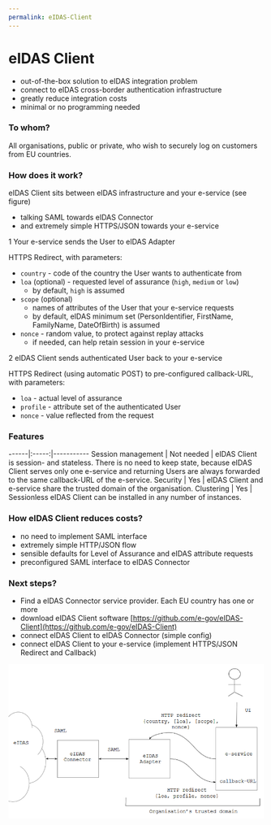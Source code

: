 ```yaml
---
permalink: eIDAS-Client
---
```


# eIDAS Client

- out-of-the-box solution to eIDAS integration problem
- connect to eIDAS cross-border authentication infrastructure
- greatly reduce integration costs
- minimal or no programming needed

### To whom?

All organisations, public or private, who wish to securely log on customers from EU countries.

### How does it work?

eIDAS Client sits between eIDAS infrastructure and your e-service (see figure)
- talking SAML towards eIDAS Connector 
- and extremely simple HTTPS/JSON towards your e-service

1  Your e-service sends the User to eIDAS Adapter

HTTPS Redirect, with parameters:
- `country` - code of the country the User wants to authenticate from
- `loa` (optional) - requested level of assurance (`high`, `medium` or `low`)
    - by default, `high` is assumed 
- `scope` (optional)
  - names of attributes of the User that your e-service requests
  - by default, eIDAS minimum set (PersonIdentifier, FirstName, FamilyName, DateOfBirth) is assumed
- `nonce` - random value, to protect against replay attacks
  - if needed, can help retain session in your e-service

2  eIDAS Client sends authenticated User back to your e-service

HTTPS Redirect (using automatic POST) to pre-configured callback-URL, with parameters:
- `loa` - actual level of assurance
- `profile` - attribute set of the authenticated User
- `nonce` - value reflected from the request

### Features

------|:-----:|-----------
Session management | Not needed | eIDAS Client is session- and stateless. There is no need to keep state, because eIDAS Client serves only one e-service and returning Users are always forwarded to the same callback-URL of the e-service. 
Security | Yes | eIDAS Client and e-service share the trusted domain of the organisation. 
Clustering | Yes | Sessionless eIDAS Client can be installed in any number of instances.

### How eIDAS Client reduces costs?

- no need to implement SAML interface
- extremely simple HTTP/JSON flow 
- sensible defaults for Level of Assurance and eIDAS attribute requests
- preconfigured SAML interface to eIDAS Connector

### Next steps?

- Find a eIDAS Connector service provider. Each EU country has one or more
- download eIDAS Client software [https://github.com/e-gov/eIDAS-Client](https://github.com/e-gov/eIDAS-Client)
- connect eIDAS Client to eIDAS Connector (simple config)
- connect eIDAS Client to your e-service (implement HTTPS/JSON Redirect and Callback)

<img src='img/CLIENT.png' style='width:700px'>



